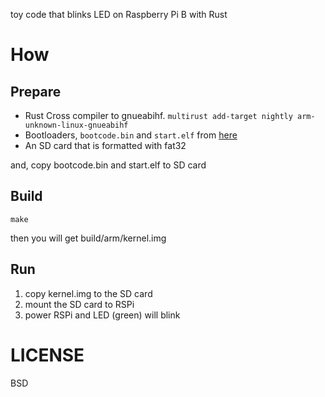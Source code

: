 toy code that blinks LED on Raspberry Pi B with Rust

# How
## Prepare
* Rust Cross compiler to gnueabihf.
  `multirust add-target nightly arm-unknown-linux-gnueabihf`
* Bootloaders, `bootcode.bin` and `start.elf` from [here](https://github.com/raspberrypi/firmware/tree/master/boot)
* An SD card that is formatted with fat32

and, copy bootcode.bin and start.elf to SD card

## Build

```
make
```

then you will get build/arm/kernel.img

## Run

1. copy kernel.img to the SD card
2. mount the SD card to RSPi
3. power RSPi and LED (green) will blink

# LICENSE
BSD
